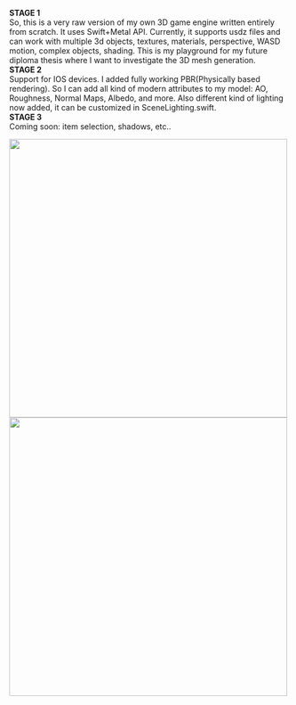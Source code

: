 **STAGE 1**<br />
So, this is a very raw version of my own 3D game engine written entirely from scratch. It uses Swift+Metal API. Currently, it supports usdz files and can work with multiple 3d objects, textures, materials, perspective, WASD motion, complex objects, shading. This is my playground for my future diploma thesis where I want to investigate the 3D mesh generation.<br />
**STAGE 2**<br />
Support for IOS devices. I added fully working PBR(Physically based rendering). So I can add all kind of modern attributes to my model: AO, Roughness, Normal Maps, Albedo, and more. Also different kind of lighting now added, it can be customized in SceneLighting.swift.<br />
**STAGE 3**<br />
Coming soon: item selection, shadows, etc..<br />

<img src="https://i.ibb.co/NSyH956/image.jpg" width="500">
<img src="https://i.ibb.co/s5s8Zyj/photo-5339390260649515280-w.jpg" width="500">

